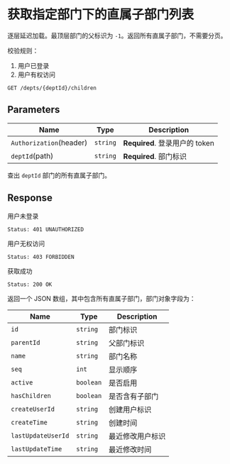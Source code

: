 # 获取指定部门下的直属子部门列表

逐层延迟加载。最顶层部门的父标识为 `-1`。返回所有直属子部门，不需要分页。

校验规则：

1. 用户已登录
2. 用户有权访问

```text
GET /depts/{deptId}/children
```

## Parameters

| Name                    | Type     | Description                    |
| ----------------------- | -------- | ------------------------------ |
| `Authorization`(header) | `string` | **Required**. 登录用户的 token |
| `deptId`(path)          | `string` | **Required**. 部门标识         |

查出 `deptId` 部门的所有直属子部门。

## Response

用户未登录

```text
Status: 401 UNAUTHORIZED
```

用户无权访问

```text
Status: 403 FORBIDDEN
```

获取成功

```text
Status: 200 OK
```

返回一个 JSON 数组，其中包含所有直属子部门，部门对象字段为：

| Name               | Type      | Description      |
| ------------------ | --------- | ---------------- |
| `id`               | `string`  | 部门标识         |
| `parentId`         | `string`  | 父部门标识       |
| `name`             | `string`  | 部门名称         |
| `seq`              | `int`     | 显示顺序         |
| `active`           | `boolean` | 是否启用         |
| `hasChildren`      | `boolean` | 是否含有子部门   |
| `createUserId`     | `string`  | 创建用户标识     |
| `createTime`       | `string`  | 创建时间         |
| `lastUpdateUserId` | `string`  | 最近修改用户标识 |
| `lastUpdateTime`   | `string`  | 最近修改时间     |
